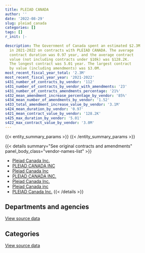 ```yaml
---
title: PLEIAD CANADA
author: ''
date: '2022-08-29'
slug: pleiad_canada
categories: []
tags: []
r_init: |-
  
description: The Government of Canada spent an estimated $2.3M
  in 2021-2022 on contracts with PLEIAD CANADA. The average
  contract duration was 0.97 year, and the average contract
  value (not including contracts under $10k) was $128.2K.
  The longest contract was 5.01 year. The largest contract
  by value (including amendments) was $3.0M.
most_recent_fiscal_year_total: '2.3M'
most_recent_fiscal_year_year: '2021-2022'
s431_number_of_contracts_by_vendor: '112'
s431_number_of_contracts_by_vendor_with_amendments: '23'
s431_number_of_contracts_amendments_percentage: '21%'
s432_mean_amendment_increase_percentage_by_vendor: '85%'
s434_mean_number_of_amendments_by_vendor: '1.52'
s433_total_amendment_increase_value_by_vendor: '3.1M'
s424_mean_duration_by_vendor: '0.97'
s421_mean_contract_value_by_vendor: '128.2K'
s425_max_duration_by_vendor: '5.01'
s422_max_contract_value_by_vendor: '3.0M'
---
```


<script src="/rmarkdown-libs/htmlwidgets/htmlwidgets.js"></script>
<link href="/rmarkdown-libs/datatables-css/datatables-crosstalk.css" rel="stylesheet" />
<script src="/rmarkdown-libs/datatables-binding/datatables.js"></script>
<script src="/rmarkdown-libs/jquery/jquery-3.6.0.min.js"></script>
<link href="/rmarkdown-libs/dt-core-bootstrap/css/dataTables.bootstrap.min.css" rel="stylesheet" />
<link href="/rmarkdown-libs/dt-core-bootstrap/css/dataTables.bootstrap.extra.css" rel="stylesheet" />
<script src="/rmarkdown-libs/dt-core-bootstrap/js/jquery.dataTables.min.js"></script>
<script src="/rmarkdown-libs/dt-core-bootstrap/js/dataTables.bootstrap.min.js"></script>
<link href="/rmarkdown-libs/crosstalk/css/crosstalk.min.css" rel="stylesheet" />
<script src="/rmarkdown-libs/crosstalk/js/crosstalk.min.js"></script>
<script src="/rmarkdown-libs/htmlwidgets/htmlwidgets.js"></script>
<link href="/rmarkdown-libs/datatables-css/datatables-crosstalk.css" rel="stylesheet" />
<script src="/rmarkdown-libs/datatables-binding/datatables.js"></script>
<script src="/rmarkdown-libs/jquery/jquery-3.6.0.min.js"></script>
<link href="/rmarkdown-libs/dt-core-bootstrap/css/dataTables.bootstrap.min.css" rel="stylesheet" />
<link href="/rmarkdown-libs/dt-core-bootstrap/css/dataTables.bootstrap.extra.css" rel="stylesheet" />
<script src="/rmarkdown-libs/dt-core-bootstrap/js/jquery.dataTables.min.js"></script>
<script src="/rmarkdown-libs/dt-core-bootstrap/js/dataTables.bootstrap.min.js"></script>
<link href="/rmarkdown-libs/crosstalk/css/crosstalk.min.css" rel="stylesheet" />
<script src="/rmarkdown-libs/crosstalk/js/crosstalk.min.js"></script>

{{< entity_summary_params >}}
{{< /entity_summary_params >}}

{{< details summary="See original contracts and amendments" panel_body_class="vendor-names-list" >}}
- [Pleiad Canada Inc.](https://search.open.canada.ca/en/ct/?sort=contract_value_f%20desc&page=1&search_text=%22Pleiad%20Canada%20Inc.%22)
- [PLEIAD CANADA INC](https://search.open.canada.ca/en/ct/?sort=contract_value_f%20desc&page=1&search_text=%22PLEIAD%20CANADA%20INC%22)
- [Pleiad Canada Inc](https://search.open.canada.ca/en/ct/?sort=contract_value_f%20desc&page=1&search_text=%22Pleiad%20Canada%20Inc%22)
- [PLEIAD CANADA INC.](https://search.open.canada.ca/en/ct/?sort=contract_value_f%20desc&page=1&search_text=%22PLEIAD%20CANADA%20INC.%22)
- [Pleiad Canada Inc.](https://search.open.canada.ca/en/ct/?sort=contract_value_f%20desc&page=1&search_text=%22Pleiad%20%20Canada%20Inc.%22)
- [Pleiad Canada inc](https://search.open.canada.ca/en/ct/?sort=contract_value_f%20desc&page=1&search_text=%22Pleiad%20Canada%20inc%22)
- [PLEIAD Canada Inc.](https://search.open.canada.ca/en/ct/?sort=contract_value_f%20desc&page=1&search_text=%22PLEIAD%20Canada%20Inc.%22)
{{< /details >}}

## Departments and agencies

<div id="htmlwidget-1" style="width:100%;height:auto;" class="datatables html-widget"></div>
<script type="application/json" data-for="htmlwidget-1">{"x":{"style":"bootstrap","filter":"none","vertical":false,"data":[["<a href=\"/departments/aafc-aac/\">Agriculture and Agri-Food Canada<\/a>","<a href=\"/departments/aandc-aadnc/\">Crown-Indigenous Relations and Northern Affairs Canada<\/a>","<a href=\"/departments/acoa-apeca/\">Atlantic Canada Opportunities Agency<\/a>","<a href=\"/departments/cbsa-asfc/\">Canada Border Services Agency<\/a>","<a href=\"/departments/cfia-acia/\">Canadian Food Inspection Agency<\/a>","<a href=\"/departments/cic/\">Immigration, Refugees and Citizenship Canada<\/a>","<a href=\"/departments/cnsc-ccsn/\">Canadian Nuclear Safety Commission<\/a>","<a href=\"/departments/crtc/\">Canadian Radio-television and Telecommunications Commission<\/a>","<a href=\"/departments/csa-asc/\">Canadian Space Agency<\/a>","<a href=\"/departments/csc-scc/\">Correctional Service of Canada<\/a>","<a href=\"/departments/csps-efpc/\">Canada School of Public Service<\/a>","<a href=\"/departments/dfatd-maecd/\">Global Affairs Canada<\/a>","<a href=\"/departments/dfo-mpo/\">Fisheries and Oceans Canada<\/a>","<a href=\"/departments/dnd-mdn/\">National Defence<\/a>","<a href=\"/departments/ec/\">Environment and Climate Change Canada<\/a>","<a href=\"/departments/elections/\">Elections Canada<\/a>","<a href=\"/departments/esdc-edsc/\">Employment and Social Development Canada<\/a>","<a href=\"/departments/fpcc-cpac/\">Farm Products Council of Canada<\/a>","<a href=\"/departments/hc-sc/\">Health Canada<\/a>","<a href=\"/departments/ic/\">Innovation, Science and Economic Development Canada<\/a>","<a href=\"/departments/isc-sac/\">Indigenous Services Canada<\/a>","<a href=\"/departments/jus/\">Department of Justice Canada<\/a>","<a href=\"/departments/nserc-crsng/\">Natural Sciences and Engineering Research Council of Canada<\/a>","<a href=\"/departments/osfi-bsif/\">Office of the Superintendent of Financial Institutions Canada<\/a>","<a href=\"/departments/pc/\">Parks Canada<\/a>","<a href=\"/departments/psc-cfp/\">Public Service Commission of Canada<\/a>","<a href=\"/departments/pwgsc-tpsgc/\">Public Services and Procurement Canada<\/a>","<a href=\"/departments/ssc-spc/\">Shared Services Canada<\/a>","<a href=\"/departments/tbs-sct/\">Treasury Board of Canada Secretariat<\/a>"],[null,65559.24,null,null,19775,null,126551.81,30640.83,null,null,11073.57,null,11048.88,200043.58,null,31120.61,null,null,46329.81,13403.35,75543.09,null,7688.19,null,null,35111.56,null,20556.22,1053663.46],[100180.32,15360.31,null,null,null,3157.92,112583.12,39321.45,6798.69,null,25651.43,null,null,207646.67,null,null,17358.56,null,29104.02,21132.28,null,5943.94,136580.49,76637.98,null,42693.79,24998.99,null,1261753.47],[179799.9,85793.26,3540.43,24295,null,20320.26,108506.49,null,22131.89,23052,null,123426.91,44573.41,154347.77,19894.46,null,89359.3,147749.72,47180.28,39959.38,null,33377.52,31530.21,114642.88,24172.32,116.65,null,1928.52,1100710.59],[154939.9,13322.5,59673.74,null,null,35999.38,108506.49,null,null,null,null,209647.8,null,113691.73,51788.66,null,56924.49,148316.5,18645,null,null,null,null,114642.88,5433.75,null,37911.5,8184.98,1140809.1]],"container":"<table class=\"table table-striped table-hover row-border order-column display\">\n  <thead>\n    <tr>\n      <th>Department<\/th>\n      <th>2018-2019<\/th>\n      <th>2019-2020<\/th>\n      <th>2020-2021<\/th>\n      <th>2021-2022<\/th>\n    <\/tr>\n  <\/thead>\n<\/table>","options":{"order":[[4,"desc"]],"pageLength":10,"autoWidth":true,"columnDefs":[{"targets":1,"render":"function(data, type, row, meta) {\n    return type !== 'display' ? data : DTWidget.formatCurrency(data, \"$\", 2, 3, \",\", \".\", true, null);\n  }"},{"targets":2,"render":"function(data, type, row, meta) {\n    return type !== 'display' ? data : DTWidget.formatCurrency(data, \"$\", 2, 3, \",\", \".\", true, null);\n  }"},{"targets":3,"render":"function(data, type, row, meta) {\n    return type !== 'display' ? data : DTWidget.formatCurrency(data, \"$\", 2, 3, \",\", \".\", true, null);\n  }"},{"targets":4,"render":"function(data, type, row, meta) {\n    return type !== 'display' ? data : DTWidget.formatCurrency(data, \"$\", 2, 3, \",\", \".\", true, null);\n  }"},{"width":"16%","targets":[1,2,3,4]},{"className":"dt-right","targets":[1,2,3,4]}],"orderClasses":false}},"evals":["options.columnDefs.0.render","options.columnDefs.1.render","options.columnDefs.2.render","options.columnDefs.3.render"],"jsHooks":[]}</script>
<p class="text-right">
<a href="https://github.com/GoC-Spending/contracts-data/tree/main/data/out/vendors/pleiad_canada/summary_by_fiscal_year_by_department.csv" class="source-data-link btn btn-link">View source data</a>
</p>

## Categories

<div id="htmlwidget-2" style="width:100%;height:auto;" class="datatables html-widget"></div>
<script type="application/json" data-for="htmlwidget-2">{"x":{"style":"bootstrap","filter":"none","vertical":false,"data":[["<a href=\"/categories/professional_services/\">Professional services<\/a>","<a href=\"/categories/human_capital/\">Human capital<\/a>"],[1718984.56,29124.64],[2101251.99,25651.43],[2333718.51,106690.64],[2168973.57,109464.82]],"container":"<table class=\"table table-striped table-hover row-border order-column display\">\n  <thead>\n    <tr>\n      <th>Category<\/th>\n      <th>2018-2019<\/th>\n      <th>2019-2020<\/th>\n      <th>2020-2021<\/th>\n      <th>2021-2022<\/th>\n    <\/tr>\n  <\/thead>\n<\/table>","options":{"order":[[4,"desc"]],"dom":"t","pageLength":30,"autoWidth":true,"columnDefs":[{"targets":1,"render":"function(data, type, row, meta) {\n    return type !== 'display' ? data : DTWidget.formatCurrency(data, \"$\", 2, 3, \",\", \".\", true, null);\n  }"},{"targets":2,"render":"function(data, type, row, meta) {\n    return type !== 'display' ? data : DTWidget.formatCurrency(data, \"$\", 2, 3, \",\", \".\", true, null);\n  }"},{"targets":3,"render":"function(data, type, row, meta) {\n    return type !== 'display' ? data : DTWidget.formatCurrency(data, \"$\", 2, 3, \",\", \".\", true, null);\n  }"},{"targets":4,"render":"function(data, type, row, meta) {\n    return type !== 'display' ? data : DTWidget.formatCurrency(data, \"$\", 2, 3, \",\", \".\", true, null);\n  }"},{"width":"16%","targets":[1,2,3,4]},{"className":"dt-right","targets":[1,2,3,4]}],"orderClasses":false,"lengthMenu":[10,25,30,50,100]}},"evals":["options.columnDefs.0.render","options.columnDefs.1.render","options.columnDefs.2.render","options.columnDefs.3.render"],"jsHooks":[]}</script>
<p class="text-right">
<a href="https://github.com/GoC-Spending/contracts-data/tree/main/data/out/vendors/pleiad_canada/summary_by_fiscal_year_by_category.csv" class="source-data-link btn btn-link">View source data</a>
</p>
